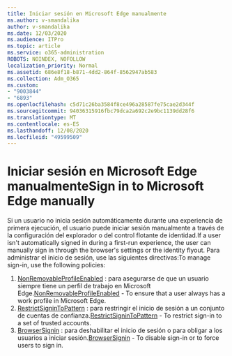 ```yaml
---
title: Iniciar sesión en Microsoft Edge manualmente
ms.author: v-smandalika
author: v-smandalika
ms.date: 12/03/2020
ms.audience: ITPro
ms.topic: article
ms.service: o365-administration
ROBOTS: NOINDEX, NOFOLLOW
localization_priority: Normal
ms.assetid: 686e8f18-b871-4dd2-864f-8562947ab583
ms.collection: Adm_O365
ms.custom:
- "9003844"
- "6893"
ms.openlocfilehash: c5d71c26ba3584f8ce496a28587fe75cae2d344f
ms.sourcegitcommit: 94036315916fbc79dca2a692c2e9bc1139dd28f6
ms.translationtype: MT
ms.contentlocale: es-ES
ms.lasthandoff: 12/08/2020
ms.locfileid: "49599509"
---
```

# <a name="sign-in-to-microsoft-edge-manually"></a><span data-ttu-id="4cba2-102">Iniciar sesión en Microsoft Edge manualmente</span><span class="sxs-lookup"><span data-stu-id="4cba2-102">Sign in to Microsoft Edge manually</span></span>

<span data-ttu-id="4cba2-103">Si un usuario no inicia sesión automáticamente durante una experiencia de primera ejecución, el usuario puede iniciar sesión manualmente a través de la configuración del explorador o del control flotante de identidad.</span><span class="sxs-lookup"><span data-stu-id="4cba2-103">If a user isn't automatically signed in during a first-run experience, the user can manually sign in through the browser's settings or the identity flyout.</span></span> <span data-ttu-id="4cba2-104">Para administrar el inicio de sesión, use las siguientes directivas:</span><span class="sxs-lookup"><span data-stu-id="4cba2-104">To manage sign-in, use the following policies:</span></span>

1. <span data-ttu-id="4cba2-105">[NonRemovableProfileEnabled](https://docs.microsoft.com/deployedge/microsoft-edge-policies#nonremovableprofileenabled) : para asegurarse de que un usuario siempre tiene un perfil de trabajo en Microsoft Edge.</span><span class="sxs-lookup"><span data-stu-id="4cba2-105">[NonRemovableProfileEnabled](https://docs.microsoft.com/deployedge/microsoft-edge-policies#nonremovableprofileenabled) - To ensure that a user always has a work profile in Microsoft Edge.</span></span>
2. <span data-ttu-id="4cba2-106">[RestrictSigninToPattern](https://docs.microsoft.com/deployedge/microsoft-edge-policies#restrictsignintopattern) : para restringir el inicio de sesión a un conjunto de cuentas de confianza.</span><span class="sxs-lookup"><span data-stu-id="4cba2-106">[RestrictSigninToPattern](https://docs.microsoft.com/deployedge/microsoft-edge-policies#restrictsignintopattern) - To restrict sign-in to a set of trusted accounts.</span></span>
3. <span data-ttu-id="4cba2-107">[BrowserSignin](https://docs.microsoft.com/deployedge/microsoft-edge-policies#browsersignin) : para deshabilitar el inicio de sesión o para obligar a los usuarios a iniciar sesión.</span><span class="sxs-lookup"><span data-stu-id="4cba2-107">[BrowserSignin](https://docs.microsoft.com/deployedge/microsoft-edge-policies#browsersignin) - To disable sign-in or to force users to sign in.</span></span>

